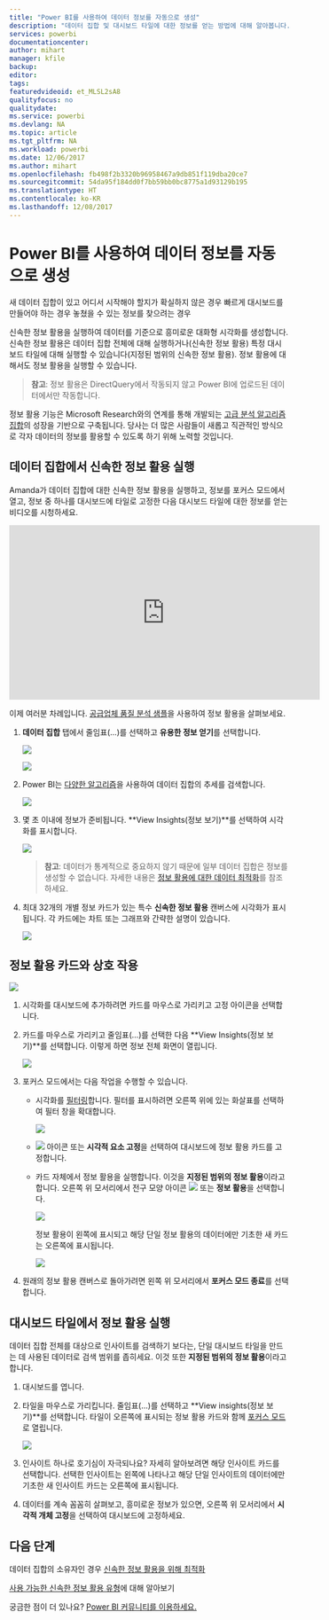 ```yaml
---
title: "Power BI를 사용하여 데이터 정보를 자동으로 생성"
description: "데이터 집합 및 대시보드 타일에 대한 정보를 얻는 방법에 대해 알아봅니다."
services: powerbi
documentationcenter: 
author: mihart
manager: kfile
backup: 
editor: 
tags: 
featuredvideoid: et_MLSL2sA8
qualityfocus: no
qualitydate: 
ms.service: powerbi
ms.devlang: NA
ms.topic: article
ms.tgt_pltfrm: NA
ms.workload: powerbi
ms.date: 12/06/2017
ms.author: mihart
ms.openlocfilehash: fb498f2b3320b96958467a9db851f119dba20ce7
ms.sourcegitcommit: 54da95f184dd0f7bb59bb0bc8775a1d93129b195
ms.translationtype: HT
ms.contentlocale: ko-KR
ms.lasthandoff: 12/08/2017
---
```

# <a name="automatically-generate-data-insights-with-power-bi"></a>Power BI를 사용하여 데이터 정보를 자동으로 생성
새 데이터 집합이 있고 어디서 시작해야 할지가 확실하지 않은 경우  빠르게 대시보드를 만들어야 하는 경우  놓쳤을 수 있는 정보를 찾으려는 경우

신속한 정보 활용을 실행하여 데이터를 기준으로 흥미로운 대화형 시각화를 생성합니다. 신속한 정보 활용은 데이터 집합 전체에 대해 실행하거나(신속한 정보 활용) 특정 대시보드 타일에 대해 실행할 수 있습니다(지정된 범위의 신속한 정보 활용). 정보 활용에 대해서도 정보 활용을 실행할 수 있습니다.

> **참고**: 정보 활용은 DirectQuery에서 작동되지 않고 Power BI에 업로드된 데이터에서만 작동합니다.
> 
> 

정보 활용 기능은 Microsoft Research와의 연계를 통해 개발되는 [고급 분석 알고리즘 집합](service-insight-types.md)의 성장을 기반으로 구축됩니다. 당사는 더 많은 사람들이 새롭고 직관적인 방식으로 각자 데이터의 정보를 활용할 수 있도록 하기 위해 노력할 것입니다.

## <a name="run-quick-insights-on-a-dataset"></a>데이터 집합에서 신속한 정보 활용 실행
Amanda가 데이터 집합에 대한 신속한 정보 활용을 실행하고, 정보를 포커스 모드에서 열고, 정보 중 하나를 대시보드에 타일로 고정한 다음 대시보드 타일에 대한 정보를 얻는 비디오를 시청하세요.

<iframe width="560" height="315" src="https://www.youtube.com/embed/et_MLSL2sA8" frameborder="0" allowfullscreen></iframe>


이제 여러분 차례입니다. [공급업체 품질 분석 샘플](sample-supplier-quality.md)을 사용하여 정보 활용을 살펴보세요.

1. **데이터 집합** 탭에서 줄임표(...)를 선택하고 **유용한 정보 얻기**를 선택합니다.
   
    ![](media/service-insights/power-bi-ellipses.png)
   
    ![](media/service-insights/power-bi-tab.png)
2. Power BI는 [다양한 알고리즘](service-insight-types.md)을 사용하여 데이터 집합의 추세를 검색합니다.
   
    ![](media/service-insights/pbi_autoinsightssearching.png)
3. 몇 초 이내에 정보가 준비됩니다.  **View Insights(정보 보기)**를 선택하여 시각화를 표시합니다.
   
    ![](media/service-insights/pbi_autoinsightsuccess.png)
   
   > **참고**: 데이터가 통계적으로 중요하지 않기 때문에 일부 데이터 집합은 정보를 생성할 수 없습니다.  자세한 내용은 [정보 활용에 대한 데이터 최적화](service-insights-optimize.md)를 참조하세요.
   > 
   > 
1. 최대 32개의 개별 정보 카드가 있는 특수 **신속한 정보 활용** 캔버스에 시각화가 표시됩니다. 각 카드에는 차트 또는 그래프와 간략한 설명이 있습니다.
   
    ![](media/service-insights/power-bi-insights.png)

## <a name="interact-with-the-insight-cards"></a>정보 활용 카드와 상호 작용
  ![](media/service-insights/pbi_hover.png)

1. 시각화를 대시보드에 추가하려면 카드를 마우스로 가리키고 고정 아이콘을 선택합니다.
2. 카드를 마우스로 가리키고 줄임표(...)를 선택한 다음 **View Insights(정보 보기)**를 선택합니다. 이렇게 하면 정보 전체 화면이 열립니다.
   
    ![](media/service-insights/power-bi-insight-focus.png)
3. 포커스 모드에서는 다음 작업을 수행할 수 있습니다.
   
   * 시각화를 [필터링](service-interact-with-a-report-in-reading-view.md)합니다.  필터를 표시하려면 오른쪽 위에 있는 화살표를 선택하여 필터 창을 확대합니다.
     
        ![](media/service-insights/power-bi-insights-filter-new.png)
   * ![](media/service-insights/power-bi-pin-icon.png) 아이콘 또는 **시각적 요소 고정**을 선택하여 대시보드에 정보 활용 카드를 고정합니다.
   * 카드 자체에서 정보 활용을 실행합니다. 이것을 **지정된 범위의 정보 활용**이라고 합니다. 오른쪽 위 모서리에서 전구 모양 아이콘 ![](media/service-insights/power-bi-bulb-icon.png) 또는 **정보 활용**을 선택합니다.
     
       ![](media/service-insights/pbi-autoinsights-tile.png)
     
     정보 활용이 왼쪽에 표시되고 해당 단일 정보 활용의 데이터에만 기초한 새 카드는 오른쪽에 표시됩니다.
     
       ![](media/service-insights/power-bi-insights-on-insights-new.png)
4. 원래의 정보 활용 캔버스로 돌아가려면 왼쪽 위 모서리에서 **포커스 모드 종료**를 선택합니다.

## <a name="run-insights-on-a-dashboard-tile"></a>대시보드 타일에서 정보 활용 실행
데이터 집합 전체를 대상으로 인사이트를 검색하기 보다는, 단일 대시보드 타일을 만드는 데 사용된 데이터로 검색 범위를 좁히세요. 이것 또한 **지정된 범위의 정보 활용**이라고 합니다.

1. 대시보드를 엽니다.
2. 타일을 마우스로 가리킵니다. 줄임표(...)를 선택하고 **View insights(정보 보기)**를 선택합니다. 타일이 오른쪽에 표시되는 정보 활용 카드와 함께 [포커스 모드](service-focus-mode.md)로 열립니다.    
   
    ![](media/service-insights/pbi-insights-tile.png)    
4. 인사이트 하나로 호기심이 자극되나요? 자세히 알아보려면 해당 인사이트 카드를 선택합니다. 선택한 인사이트는 왼쪽에 나타나고 해당 단일 인사이트의 데이터에만 기초한 새 인사이트 카드는 오른쪽에 표시됩니다.    
6. 데이터를 계속 꼼꼼히 살펴보고, 흥미로운 정보가 있으면, 오른쪽 위 모서리에서 **시각적 개체 고정**을 선택하여 대시보드에 고정하세요.

## <a name="next-steps"></a>다음 단계
데이터 집합의 소유자인 경우 [신속한 정보 활용을 위해 최적화](service-insights-optimize.md)

[사용 가능한 신속한 정보 활용 유형](service-insight-types.md)에 대해 알아보기

궁금한 점이 더 있나요? [Power BI 커뮤니티를 이용하세요.](http://community.powerbi.com/)

